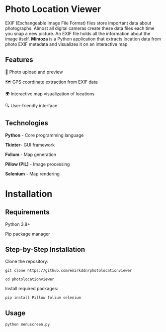 # Photo Location Viewer
EXIF (Exchangeable Image File Format) files store important data about photographs. Almost all digital cameras create these data files each time you snap a new picture. An EXIF file holds all the information about the image itself. **Mimoza** is a Python application that extracts location data from photo EXIF metadata and visualizes it on an interactive map.

## Features
📸 Photo upload and preview

🗺️ GPS coordinate extraction from EXIF data

🌍 Interactive map visualization of locations

🔍 User-friendly interface



## Technologies
**Python** - Core programming language

**Tkinter**- GUI framework

**Folium** - Map generation

**Pillow (PIL)** - Image processing

**Selenium** - Map rendering


# Installation
## Requirements
Python 3.8+

Pip package manager

## Step-by-Step Installation
Clone the repository:

```
git clone https://github.com/emirkddn/photolocationviewer

```
```
cd photolocationviewer
```

Install required packages:
```
pip install Pillow folium selenium
```

## Usage
```
python menuscreen.py
```



